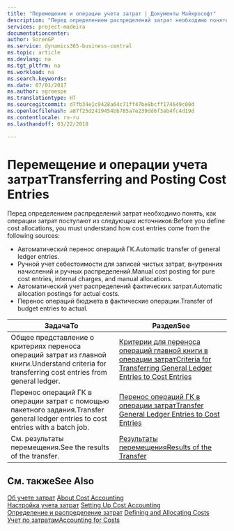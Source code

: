 ```yaml
---
title: "Перемещение и операции учета затрат | Документы Майкрософт"
description: "Перед определением распределений затрат необходимо понять, откуда поступают операции затрат."
services: project-madeira
documentationcenter: 
author: SorenGP
ms.service: dynamics365-business-central
ms.topic: article
ms.devlang: na
ms.tgt_pltfrm: na
ms.workload: na
ms.search.keywords: 
ms.date: 07/01/2017
ms.author: sgroespe
ms.translationtype: HT
ms.sourcegitcommit: d7fb34e1c9428a64c71ff47be8bcff174649c00d
ms.openlocfilehash: a87f25d2419454bb785a7e239dd6f3eb4fc4d19d
ms.contentlocale: ru-ru
ms.lasthandoff: 03/22/2018

---
```

# <a name="transferring-and-posting-cost-entries"></a><span data-ttu-id="10a67-103">Перемещение и операции учета затрат</span><span class="sxs-lookup"><span data-stu-id="10a67-103">Transferring and Posting Cost Entries</span></span>
<span data-ttu-id="10a67-104">Перед определением распределений затрат необходимо понять, как операции затрат поступают из следующих источников:</span><span class="sxs-lookup"><span data-stu-id="10a67-104">Before you define cost allocations, you must understand how cost entries come from the following sources:</span></span>  

-   <span data-ttu-id="10a67-105">Автоматический перенос операций ГК.</span><span class="sxs-lookup"><span data-stu-id="10a67-105">Automatic transfer of general ledger entries.</span></span>  
-   <span data-ttu-id="10a67-106">Ручной учет себестоимости для записей чистых затрат, внутренних начислений и ручных распределений.</span><span class="sxs-lookup"><span data-stu-id="10a67-106">Manual cost posting for pure cost entries, internal charges, and manual allocations.</span></span>  
-   <span data-ttu-id="10a67-107">Автоматический учет распределений фактических затрат.</span><span class="sxs-lookup"><span data-stu-id="10a67-107">Automatic allocation postings for actual costs.</span></span>  
-   <span data-ttu-id="10a67-108">Перенос операций бюджета в фактические операции.</span><span class="sxs-lookup"><span data-stu-id="10a67-108">Transfer of budget entries to actual.</span></span>  

|<span data-ttu-id="10a67-109">**Задача**</span><span class="sxs-lookup"><span data-stu-id="10a67-109">**To**</span></span>|<span data-ttu-id="10a67-110">**Раздел**</span><span class="sxs-lookup"><span data-stu-id="10a67-110">**See**</span></span>|  
|------------|-------------|  
|<span data-ttu-id="10a67-111">Общее представление о критериях переноса операций затрат из главной книги.</span><span class="sxs-lookup"><span data-stu-id="10a67-111">Understand criteria for transferring cost entries from general ledger.</span></span>|[<span data-ttu-id="10a67-112">Критерии для переноса операций главной книги в операции затрат</span><span class="sxs-lookup"><span data-stu-id="10a67-112">Criteria for Transferring General Ledger Entries to Cost Entries</span></span>](finance-criteria-for-transferring-general-ledger-entries-to-cost-entries.md)|  
|<span data-ttu-id="10a67-113">Перенос операций ГК в операции затрат с помощью пакетного задания.</span><span class="sxs-lookup"><span data-stu-id="10a67-113">Transfer general ledger entries to cost entries with a batch job.</span></span>|[<span data-ttu-id="10a67-114">Перенос операций ГК в операции затрат</span><span class="sxs-lookup"><span data-stu-id="10a67-114">Transfer General Ledger Entries to Cost Entries</span></span>](finance-how-to-transfer-general-ledger-entries-to-cost-entries.md)|  
|<span data-ttu-id="10a67-115">См. результаты перемещения.</span><span class="sxs-lookup"><span data-stu-id="10a67-115">See the results of the transfer.</span></span>|[<span data-ttu-id="10a67-116">Результаты перемещения</span><span class="sxs-lookup"><span data-stu-id="10a67-116">Results of the Transfer</span></span>](finance-results-of-the-transfer.md)|  

## <a name="see-also"></a><span data-ttu-id="10a67-117">См. также</span><span class="sxs-lookup"><span data-stu-id="10a67-117">See Also</span></span>  
 <span data-ttu-id="10a67-118">[Об учете затрат](finance-about-cost-accounting.md) </span><span class="sxs-lookup"><span data-stu-id="10a67-118">[About Cost Accounting](finance-about-cost-accounting.md) </span></span>  
 <span data-ttu-id="10a67-119">[Настройка учета затрат](finance-set-up-cost-accounting.md) </span><span class="sxs-lookup"><span data-stu-id="10a67-119">[Setting Up Cost Accounting](finance-set-up-cost-accounting.md) </span></span>  
 <span data-ttu-id="10a67-120">[Определение и распределение затрат](finance-define-and-allocate-costs.md) </span><span class="sxs-lookup"><span data-stu-id="10a67-120">[Defining and Allocating Costs](finance-define-and-allocate-costs.md) </span></span>  
 [<span data-ttu-id="10a67-121">Учет по затратам</span><span class="sxs-lookup"><span data-stu-id="10a67-121">Accounting for Costs</span></span>](finance-manage-cost-accounting.md)


